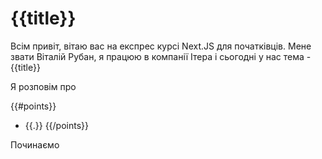 # {{title}}

Всім привіт, вітаю вас на експрес курсі Next.JS для початківців. Мене звати Віталій Рубан, я працюю в компанії Ітера і сьогодні у нас тема - {{title}}

Я розповім про

{{#points}}
* {{.}}
{{/points}}

Починаємо